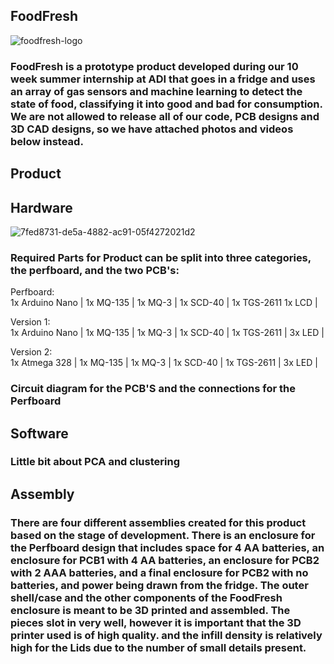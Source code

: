 ## FoodFresh
![foodfresh-logo](https://github.com/benkw26/ADIProject/assets/139574358/480a30d8-162e-43be-a789-5a89637f2222)

### FoodFresh is a prototype product developed during our 10 week summer internship at ADI that goes in a fridge and uses an array of gas sensors and machine learning to detect the state of food, classifying it into good and bad for consumption. We are not allowed to release all of our code, PCB designs and 3D CAD designs, so we have attached photos and videos below instead. 

## Product

## Hardware
![7fed8731-de5a-4882-ac91-05f4272021d2](https://github.com/benkw26/ADIProject/assets/139574358/61dbfdaa-7cf9-4c14-ad59-47b029221ff0)
                                                                                                                         
### Required Parts for Product can be split into three categories, the perfboard, and the two PCB's: 
Perfboard:                               
1x Arduino Nano |
1x MQ-135 |
1x MQ-3 |
1x SCD-40 |
1x TGS-2611 
1x LCD |

Version 1:                               
1x Arduino Nano |
1x MQ-135 |
1x MQ-3 |
1x SCD-40 |
1x TGS-2611 |
3x LED |

Version 2:                               
1x Atmega 328 |
1x MQ-135 |
1x MQ-3 |
1x SCD-40 |
1x TGS-2611 |
3x LED |

### Circuit diagram for the PCB'S and the connections for the Perfboard


## Software

### Little bit about PCA and clustering

## Assembly
### There are four different assemblies created for this product based on the stage of development. There is an enclosure for the Perfboard design that includes space for 4 AA batteries, an enclosure for PCB1 with 4 AA batteries, an enclosure for PCB2 with 2 AAA batteries, and a final enclosure for PCB2 with no batteries, and power being drawn from the fridge. The outer shell/case and the other components of the FoodFresh enclosure is meant to be 3D printed and assembled. The pieces slot in very well, however it is important that the 3D printer used is of high quality. and the infill density is relatively high for the Lids due to the number of small details present. 
